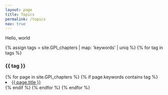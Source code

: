 ```yaml
---
layout: page
title: Topics
permalink: /topics
nav: true
---
```


Hello, world

{% assign tags =  site.GPI_chapters | map: 'keywords' | uniq %}
{% for tag in tags %}
  <h3>{{ tag }}</h3>
  {% for page in site.GPI_chapters %}
    {% if page.keywords contains tag %}
    <li><a href="{{ site.baseurl }}{{ page.url }}">{{ page.title }}</a></li>
    {% endif %}
  {% endfor %}
{% endfor %}
